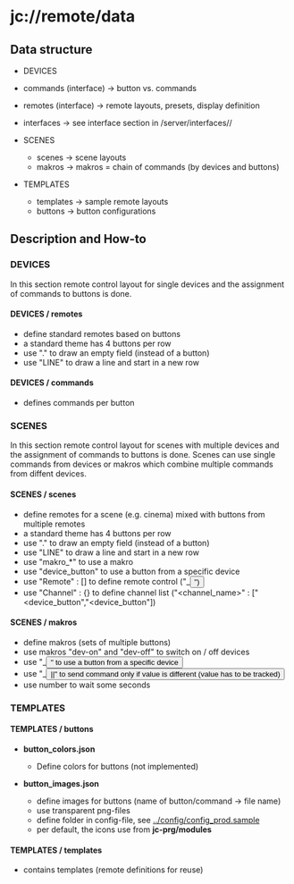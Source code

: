 # jc://remote/data

## Data structure

* DEVICES
 * commands (interface)	-> button vs. commands
 * remotes (interface)		-> remote layouts, presets, display definition
 * interfaces			-> see interface section in /server/interfaces/<API>/

* SCENES
  * scenes			-> scene layouts
  * makros			-> makros = chain of commands (by devices and buttons)

* TEMPLATES
  * templates			-> sample remote layouts
  * buttons			-> button configurations

## Description and How-to
### DEVICES

In this section remote control layout for single devices and the assignment of commands to buttons is done.

#### DEVICES / remotes

* define standard remotes based on buttons
* a standard theme has 4 buttons per row
* use "." to draw an empty field (instead of a button)
* use "LINE" to draw a line and start in a new row

#### DEVICES / commands

* defines commands per button


### SCENES

In this section remote control layout for scenes with multiple devices and the assignment of commands to buttons is done. 
Scenes can use single commands from devices or makros which combine multiple commands from diffent devices.

#### SCENES / scenes

* define remotes for a scene (e.g. cinema) mixed with buttons from multiple remotes
* a standard theme has 4 buttons per row
* use "." to draw an empty field (instead of a button)
* use "LINE" to draw a line and start in a new row
* use "makro_*" to use a makro
* use "device_button" to use a button from a specific device
* use "Remote" : [] to define remote control ("<device>_<button>")
* use "Channel" : {} to define channel list ("<channel_name>" : ["<device_button","<device_button"])

#### SCENES / makros

* define makros (sets of multiple buttons)
* use makros "dev-on" and "dev-off" to switch on / off devices
* use "<device>_<button>" to use a button from a specific device
* use "<device>_<button>||<value>" to send command only if value is different (value has to be tracked)
* use number to wait some seconds

### TEMPLATES

#### TEMPLATES / buttons

* **button_colors.json**
  * Define colors for buttons (not implemented)

* **button_images.json**
  * define images for buttons (name of button/command -> file name)
  * use transparent png-files
  * define folder in config-file, see [../config/config_prod.sample](../config/config_prod.sample)
  * per default, the icons use from **jc-prg/modules**



#### TEMPLATES / templates

* contains templates (remote definitions for reuse)

